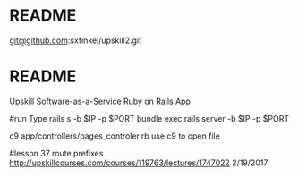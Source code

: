 # README

git@github.com:sxfinkel/upskill2.git

# README
[Upskill](http://upskillcourses.com) Software-as-a-Service Ruby on Rails App

#run
Type rails s -b $IP -p $PORT
bundle exec rails server -b $IP -p $PORT

c9 app/controllers/pages_controler.rb use c9 to open file

#lesson 37 route prefixes
http://upskillcourses.com/courses/119763/lectures/1747022
2/19/2017